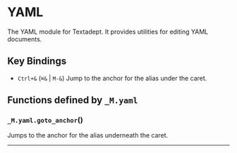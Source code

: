 # YAML

The YAML module for Textadept.
It provides utilities for editing YAML documents.

## Key Bindings

+ `Ctrl+&` (`⌘&` | `M-&`)
  Jump to the anchor for the alias under the caret.

## Functions defined by `_M.yaml`

<a id="_M.yaml.goto_anchor"></a>
### `_M.yaml.goto_anchor`()

Jumps to the anchor for the alias underneath the caret.


---
